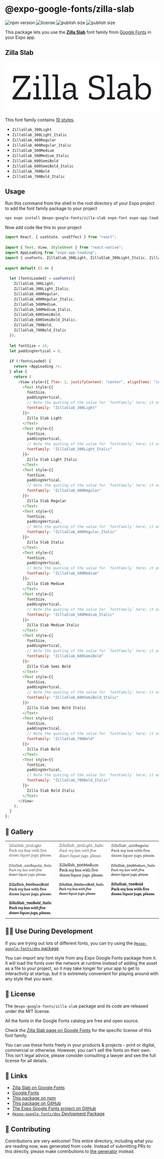 # @expo-google-fonts/zilla-slab

![npm version](https://flat.badgen.net/npm/v/@expo-google-fonts/zilla-slab)
![license](https://flat.badgen.net/github/license/expo/google-fonts)
![publish size](https://flat.badgen.net/packagephobia/install/@expo-google-fonts/zilla-slab)
![publish size](https://flat.badgen.net/packagephobia/publish/@expo-google-fonts/zilla-slab)

This package lets you use the [**Zilla Slab**](https://fonts.google.com/specimen/Zilla+Slab) font family from [Google Fonts](https://fonts.google.com/) in your Expo app.

## Zilla Slab

![Zilla Slab](./font-family.png)

This font family contains [10 styles](#-gallery).

- `ZillaSlab_300Light`
- `ZillaSlab_300Light_Italic`
- `ZillaSlab_400Regular`
- `ZillaSlab_400Regular_Italic`
- `ZillaSlab_500Medium`
- `ZillaSlab_500Medium_Italic`
- `ZillaSlab_600SemiBold`
- `ZillaSlab_600SemiBold_Italic`
- `ZillaSlab_700Bold`
- `ZillaSlab_700Bold_Italic`

## Usage

Run this command from the shell in the root directory of your Expo project to add the font family package to your project

```sh
npx expo install @expo-google-fonts/zilla-slab expo-font expo-app-loading
```

Now add code like this to your project

```js
import React, { useState, useEffect } from "react";

import { Text, View, StyleSheet } from "react-native";
import AppLoading from "expo-app-loading";
import { useFonts, ZillaSlab_300Light, ZillaSlab_300Light_Italic, ZillaSlab_400Regular, ZillaSlab_400Regular_Italic, ZillaSlab_500Medium, ZillaSlab_500Medium_Italic, ZillaSlab_600SemiBold, ZillaSlab_600SemiBold_Italic, ZillaSlab_700Bold, ZillaSlab_700Bold_Italic } from '@expo-google-fonts/zilla-slab';

export default () => {

  let [fontsLoaded] = useFonts({
    ZillaSlab_300Light, 
    ZillaSlab_300Light_Italic, 
    ZillaSlab_400Regular, 
    ZillaSlab_400Regular_Italic, 
    ZillaSlab_500Medium, 
    ZillaSlab_500Medium_Italic, 
    ZillaSlab_600SemiBold, 
    ZillaSlab_600SemiBold_Italic, 
    ZillaSlab_700Bold, 
    ZillaSlab_700Bold_Italic
  });

  let fontSize = 24;
  let paddingVertical = 6;

  if (!fontsLoaded) {
    return <AppLoading />;
  } else {
    return (
      <View style={{ flex: 1, justifyContent: "center", alignItems: "center" }}>
        <Text style={{
          fontSize,
          paddingVertical,
          // Note the quoting of the value for `fontFamily` here; it expects a string!
          fontFamily: "ZillaSlab_300Light"
        }}>
          Zilla Slab Light
        </Text>
        <Text style={{
          fontSize,
          paddingVertical,
          // Note the quoting of the value for `fontFamily` here; it expects a string!
          fontFamily: "ZillaSlab_300Light_Italic"
        }}>
          Zilla Slab Light Italic
        </Text>
        <Text style={{
          fontSize,
          paddingVertical,
          // Note the quoting of the value for `fontFamily` here; it expects a string!
          fontFamily: "ZillaSlab_400Regular"
        }}>
          Zilla Slab Regular
        </Text>
        <Text style={{
          fontSize,
          paddingVertical,
          // Note the quoting of the value for `fontFamily` here; it expects a string!
          fontFamily: "ZillaSlab_400Regular_Italic"
        }}>
          Zilla Slab Italic
        </Text>
        <Text style={{
          fontSize,
          paddingVertical,
          // Note the quoting of the value for `fontFamily` here; it expects a string!
          fontFamily: "ZillaSlab_500Medium"
        }}>
          Zilla Slab Medium
        </Text>
        <Text style={{
          fontSize,
          paddingVertical,
          // Note the quoting of the value for `fontFamily` here; it expects a string!
          fontFamily: "ZillaSlab_500Medium_Italic"
        }}>
          Zilla Slab Medium Italic
        </Text>
        <Text style={{
          fontSize,
          paddingVertical,
          // Note the quoting of the value for `fontFamily` here; it expects a string!
          fontFamily: "ZillaSlab_600SemiBold"
        }}>
          Zilla Slab Semi Bold
        </Text>
        <Text style={{
          fontSize,
          paddingVertical,
          // Note the quoting of the value for `fontFamily` here; it expects a string!
          fontFamily: "ZillaSlab_600SemiBold_Italic"
        }}>
          Zilla Slab Semi Bold Italic
        </Text>
        <Text style={{
          fontSize,
          paddingVertical,
          // Note the quoting of the value for `fontFamily` here; it expects a string!
          fontFamily: "ZillaSlab_700Bold"
        }}>
          Zilla Slab Bold
        </Text>
        <Text style={{
          fontSize,
          paddingVertical,
          // Note the quoting of the value for `fontFamily` here; it expects a string!
          fontFamily: "ZillaSlab_700Bold_Italic"
        }}>
          Zilla Slab Bold Italic
        </Text>
      </View>
    );
  }
};
```

## 🔡 Gallery


||||
|-|-|-|
|![ZillaSlab_300Light](./ZillaSlab_300Light.ttf.png)|![ZillaSlab_300Light_Italic](./ZillaSlab_300Light_Italic.ttf.png)|![ZillaSlab_400Regular](./ZillaSlab_400Regular.ttf.png)||
|![ZillaSlab_400Regular_Italic](./ZillaSlab_400Regular_Italic.ttf.png)|![ZillaSlab_500Medium](./ZillaSlab_500Medium.ttf.png)|![ZillaSlab_500Medium_Italic](./ZillaSlab_500Medium_Italic.ttf.png)||
|![ZillaSlab_600SemiBold](./ZillaSlab_600SemiBold.ttf.png)|![ZillaSlab_600SemiBold_Italic](./ZillaSlab_600SemiBold_Italic.ttf.png)|![ZillaSlab_700Bold](./ZillaSlab_700Bold.ttf.png)||
|![ZillaSlab_700Bold_Italic](./ZillaSlab_700Bold_Italic.ttf.png)||||


## 👩‍💻 Use During Development

If you are trying out lots of different fonts, you can try using the [`@expo-google-fonts/dev` package](https://github.com/expo/google-fonts/tree/master/font-packages/dev#readme).

You can import _any_ font style from any Expo Google Fonts package from it. It will load the fonts over the network at runtime instead of adding the asset as a file to your project, so it may take longer for your app to get to interactivity at startup, but it is extremely convenient for playing around with any style that you want.


## 📖 License

The `@expo-google-fonts/zilla-slab` package and its code are released under the MIT license.

All the fonts in the Google Fonts catalog are free and open source.

Check the [Zilla Slab page on Google Fonts](https://fonts.google.com/specimen/Zilla+Slab) for the specific license of this font family.

You can use these fonts freely in your products & projects - print or digital, commercial or otherwise. However, you can't sell the fonts on their own. This isn't legal advice, please consider consulting a lawyer and see the full license for all details.

## 🔗 Links

- [Zilla Slab on Google Fonts](https://fonts.google.com/specimen/Zilla+Slab)
- [Google Fonts](https://fonts.google.com/)
- [This package on npm](https://www.npmjs.com/package/@expo-google-fonts/zilla-slab)
- [This package on GitHub](https://github.com/expo/google-fonts/tree/master/font-packages/zilla-slab)
- [The Expo Google Fonts project on GitHub](https://github.com/expo/google-fonts)
- [`@expo-google-fonts/dev` Devlopment Package](https://github.com/expo/google-fonts/tree/master/font-packages/dev)

## 🤝 Contributing

Contributions are very welcome! This entire directory, including what you are reading now, was generated from code. Instead of submitting PRs to this directly, please make contributions to [the generator](https://github.com/expo/google-fonts/tree/master/packages/generator) instead.
